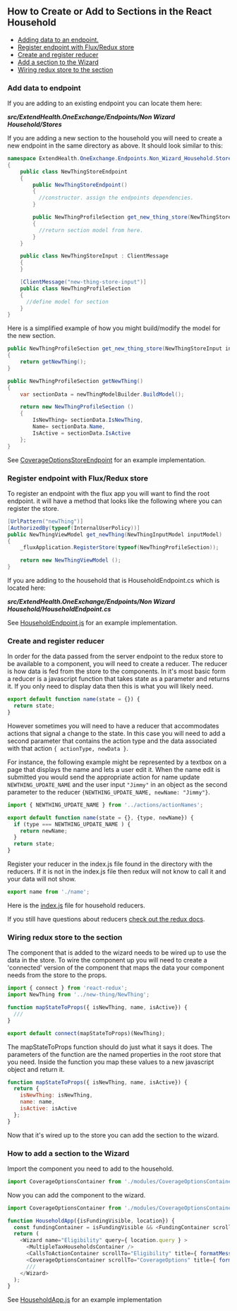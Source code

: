 ## How to Create or Add to Sections in the React Household

* [Adding data to an endpoint.](#add-data-to-endpoint)
* [Register endpoint with Flux/Redux store](#register-endpoint-with-flux/redux-store)
* [Create and register reducer](#create-and-register-reducer)
* [Add a section to the Wizard](#add-section-to-household-page)
* [Wiring redux store to the section](#wiring-redux-store-to-the-section)

### Add data to endpoint

If you are adding to an existing endpoint you can locate them here:

**_src/ExtendHealth.OneExchange/Endpoints/Non Wizard Household/Stores_**

If you are adding a new section to the household you will need to create a new endpoint in the same directory as above. It should look similar to this:

```C#
namespace ExtendHealth.OneExchange.Endpoints.Non_Wizard_Household.Stores
{
    public class NewThingStoreEndpoint
    {
        public NewThingStoreEndpoint()
        {
          //constructor. assign the endpoints dependencies.
        }

        public NewThingProfileSection get_new_thing_store(NewThingStoreInput input)
        {
          //return section model from here.
        }
    }

    public class NewThingStoreInput : ClientMessage
    {
    }

    [ClientMessage("new-thing-store-input")]
    public class NewThingProfileSection 
    {
      //define model for section
    }
}
```

Here is a simplified example of how you might build/modify the model for the new section.
```C#
public NewThingProfileSection get_new_thing_store(NewThingStoreInput input)
{
    return getNewThing();
}

public NewThingProfileSection getNewThing()
{
    var sectionData = newThingModelBuilder.BuildModel();

    return new NewThingProfileSection ()
    {
        IsNewThing= sectionData.IsNewThing,
        Name= sectionData.Name,
        IsActive = sectionData.IsActive
    };
}
```
See [CoverageOptionsStoreEndpoint](http://github.extendhealth.com/extend-health/one-exchange/blob/master/src/ExtendHealth.OneExchange/Endpoints/Non%20Wizard%20Household/Stores/CoverageOptionsProfileSection.cs) for an example implementation.

### Register endpoint with Flux/Redux store
To register an endpoint with the flux app you will want to find the root endpoint. it will have a method that looks like the following where you can register the store.
```C#
[UrlPattern("newThing")]
[AuthorizedBy(typeof(InternalUserPolicy))]
public NewThingViewModel get_newThing(NewThingInputModel inputModel)
{
    _fluxApplication.RegisterStore(typeof(NewThingProfileSection));

    return new NewThingViewModel ();
}
```

If you are adding to the household that is HouseholdEndpoint.cs which is located here: 

**_src/ExtendHealth.OneExchange/Endpoints/Non Wizard Household/HouseholdEndpoint.cs_**

See [HouseholdEndpoint.js](http://github.extendhealth.com/extend-health/one-exchange/blob/master/src/ExtendHealth.OneExchange/Endpoints/Non%20Wizard%20Household/HouseholdEndpoint.cs) for an example implementation.

### Create and register reducer

In order for the data passed from the server endpoint to the redux store to be available to a component, you will need to create a reducer. The reducer is how data is fed from the store to the components. In it's most basic form a reducer is a javascript function that takes state as a parameter and returns it. If you only need to display data then this is what you will likely need. 

```javascript
export default function name(state = {}) {
  return state;
}
```

However sometimes you will need to have a reducer that accommodates actions that signal a change to the state. In this case you will need to add a second parameter that contains the action type and the data associated with that action ```{ actionType, newData }```. 

For instance, the following example might be represented by a textbox on a page that displays the name and lets a user edit it. When the name edit is submitted you would send the appropriate action for name update ```NEWTHING_UPDATE_NAME``` and the user input ```"Jimmy"``` in an object as the second parameter to the reducer ```{NEWTHING_UPDATE_NAME, newName: "Jimmy"}```.

```javascript
import { NEWTHING_UPDATE_NAME } from '../actions/actionNames';

export default function name(state = {}, {type, newName}) {
  if (type === NEWTHING_UPDATE_NAME ) {
    return newName;
  }
  return state;
}
```

Register your reducer in the index.js file found in the directory with the reducers. If it is not in the index.js file then redux will not know to call it and your data will not show.

```javascript
export name from './name';
```
Here is the [index.js](http://redux.js.org/docs/basics/Reducers.html) file for household reducers.

If you still have questions about reducers [check out the redux docs](http://redux.js.org/docs/basics/Reducers.html).

### Wiring redux store to the section
The component that is added to the wizard needs to be wired up to use the data in the store. To wire the component up you will need to create a 'connected' version of the component that maps the data your component needs from the store to the props.

```javascript
import { connect } from 'react-redux';
import NewThing from '../new-thing/NewThing';

function mapStateToProps({ isNewThing, name, isActive}) {
  ///
}

export default connect(mapStateToProps)(NewThing);
```

The mapStateToProps function should do just what it says it does. The parameters of the function are the named properties in the root store that you need. Inside the function you map these values to a new javascript object and return it.

```javascript
function mapStateToProps({ isNewThing, name, isActive}) {
  return {
    isNewThing: isNewThing,
    name: name,
    isActive: isActive
  };
}
```
Now that it's wired up to the store you can add the section to the wizard.

### How to add a section to the Wizard
Import the component you need to add to the household. 
```javascript
import CoverageOptionsContainer from './modules/CoverageOptionsContainer';
```
Now you can add the component to the wizard.

```javascript
import CoverageOptionsContainer from './modules/CoverageOptionsContainer';

function HouseholdApp({isFundingVisible, location}) {
  const fundingContainer = isFundingVisible && <FundingContainer scrollTo="FundingOptions" title={ formatMessage('fundsAndReimbursementsTitle') } />;
  return (
    <Wizard name="Eligibility" query={ location.query } >
      <MultipleTaxHouseholdsContainer />
      <CallsToActionContainer scrollTo="Eligibility" title={ formatMessage('callsToActionTitle') } />
      <CoverageOptionsContainer scrollTo="CoverageOptions" title={ formatMessage('coverageOptionsTitle') />
      ///
    </Wizard>
  );
}
```
See [HouseholdApp.js](http://github.extendhealth.com/extend-health/one-exchange/blob/master/src/ExtendHealth.OneExchange/content/scripts/es6/household/HouseholdApp.js) for an example implementation
